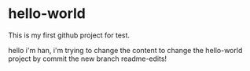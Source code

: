 # hello-world
This is my first github project for test.

hello i'm han, i'm trying to change the content to change the hello-world project by commit the new branch readme-edits!
